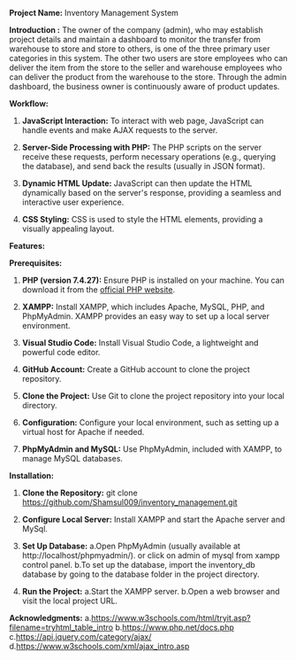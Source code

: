 **Project Name:** Inventory Management System

**Introduction :** The owner of the company (admin), who may establish project details and maintain a dashboard to monitor the transfer from warehouse to store and store to others, is one of the three primary user categories in this system. The other two users are store employees who can deliver the item from the store to the seller and warehouse employees who can deliver the product from the warehouse to the store. Through the admin dashboard, the business owner is continuously aware of product updates.

**Workflow:**
1. **JavaScript Interaction:** 
    To interact with web page, JavaScript can handle events and make AJAX requests to the server.

2. **Server-Side Processing with PHP:**
    The PHP scripts on the server receive these requests, perform necessary operations (e.g., querying the database), and send back the results (usually in JSON format).

3. **Dynamic HTML Update:** 
JavaScript can then update the HTML dynamically based on the server's response, providing a seamless and interactive user experience.

4. **CSS Styling:** 
CSS is used to style the HTML elements, providing a visually appealing layout.


**Features:**
    

**Prerequisites:**

1. **PHP (version 7.4.27):**
   Ensure PHP is installed on your machine. You can download it from the [official PHP website](https://www.php.net/downloads.php).

2. **XAMPP:**
   Install XAMPP, which includes Apache, MySQL, PHP, and PhpMyAdmin. XAMPP provides an easy way to set up a local server environment.

3. **Visual Studio Code:**
   Install Visual Studio Code, a lightweight and powerful code editor.

4. **GitHub Account:**
   Create a GitHub account to clone the project repository.

5. **Clone the Project:**
   Use Git to clone the project repository into your local directory.

6. **Configuration:**
   Configure your local environment, such as setting up a virtual host for Apache if needed.

7. **PhpMyAdmin and MySQL:**
   Use PhpMyAdmin, included with XAMPP, to manage MySQL databases.


**Installation:**

1. **Clone the Repository:** 
git clone https://github.com/Shamsul009/inventory_management.git
    
2. **Configure Local Server:** 
Install XAMPP and start the Apache server and MySql.

3. **Set Up Database:**
a.Open PhpMyAdmin (usually available at http://localhost/phpmyadmin/). or click on admin of mysql from xampp control panel.
b.To set up the database, import the inventory_db database by going to the database folder in the project directory.

4. **Run the Project:**
a.Start the XAMPP server.
b.Open a web browser and visit the local project URL.

**Acknowledgments:**
a.https://www.w3schools.com/html/tryit.asp?filename=tryhtml_table_intro
b.https://www.php.net/docs.php
c.https://api.jquery.com/category/ajax/
d.https://www.w3schools.com/xml/ajax_intro.asp

